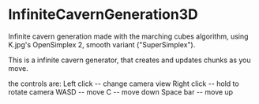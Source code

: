 # InfiniteCavernGeneration3D
 Infinite cavern generation made with the marching cubes algorithm, using K.jpg's OpenSimplex 2, smooth variant ("SuperSimplex").

This is a infinite cavern generator, that creates and updates chunks as you move.


the controls are:
    Left click -- change camera view
    Right click -- hold to rotate camera
    WASD -- move
    C -- move down
    Space bar -- move up
